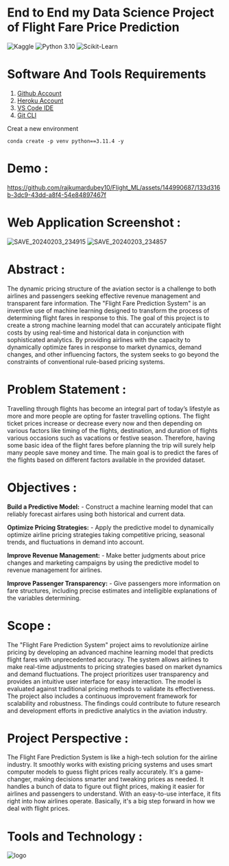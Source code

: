 # End to End my Data Science Project of Flight Fare Price Prediction

![Kaggle](https://img.shields.io/badge/Dataset-Kaggle-blue.svg) ![Python 3.10](https://img.shields.io/badge/Python-3.6-brightgreen.svg) ![Scikit-Learn](https://img.shields.io/badge/Library-ScikitLearn-orange.svg)

# Software And Tools Requirements

1. [Github Account](https://github.com)
2. [Heroku Account](https://heroku.com)
3. [VS Code IDE](https://code.visualstudio.com)
4. [Git CLI](https://git-scm.com/book/en/v2/Getting-Started-The-Command-Line)


Creat a new environment

```
conda create -p venv python==3.11.4 -y
```
# Demo :
https://github.com/rajkumardubey10/Flight_ML/assets/144990687/133d316b-3dc9-43dd-a8f4-54e84897467f


#  Web Application Screenshot :
![SAVE_20240203_234915](https://github.com/rajkumardubey10/Flight_ML/assets/144990687/60fc5f9f-0004-4ccd-b9a9-bb7e4d8060fa)
![SAVE_20240203_234857](https://github.com/rajkumardubey10/Flight_ML/assets/144990687/b79e7cad-dbbb-4433-bee0-0ec09359ec0b)

# Abstract :
The dynamic pricing structure of the aviation sector is a challenge to both airlines and passengers seeking effective revenue management and transparent fare information. The "Flight Fare Prediction System" is an inventive use of machine learning designed to transform the process of determining flight fares in response to this.
The goal of this project is to create a strong machine learning model that can accurately anticipate flight costs by using real-time and historical data in conjunction with sophisticated analytics. By providing airlines with the capacity to dynamically optimize fares in response to market dynamics, demand changes, and other influencing factors, the system seeks to go beyond the constraints of conventional rule-based pricing systems.

# Problem Statement :
Travelling through flights has become an integral part of today’s lifestyle as more and 
more people are opting for faster travelling options. The flight ticket prices increase or 
decrease every now and then depending on various factors like timing of the flights, 
destination, and duration of flights various occasions such as vacations or festive 
season. Therefore, having some basic idea of the flight fares before planning the trip will 
surely help many people save money and time.
The main goal is to predict the fares of the flights based on different factors available in 
the provided dataset.

# Objectives :
 **Build a Predictive Model:** - Construct a machine learning model that can reliably forecast airfares using both historical and current data.
 
 **Optimize Pricing Strategies:** - Apply the predictive model to dynamically optimize airline pricing strategies taking competitive pricing, seasonal trends, and fluctuations in demand into account.
 
 **Improve Revenue Management:** - Make better judgments about price changes and marketing campaigns by using the predictive model to revenue management for airlines.
 
 **Improve Passenger Transparency:**  - Give passengers more information on fare structures, including precise estimates and intelligible explanations of the variables determining.

# Scope :
The "Flight Fare Prediction System" project aims to revolutionize airline pricing by developing an advanced machine learning model that predicts flight fares with unprecedented accuracy. The system allows airlines to make real-time adjustments to pricing strategies based on market dynamics and demand fluctuations. The project prioritizes user transparency and provides an intuitive user interface for easy interaction. The model is evaluated against traditional pricing methods to validate its effectiveness. 
The project also includes a continuous improvement framework for scalability and robustness. The findings could contribute to future research and development efforts in predictive analytics in the aviation industry.

# Project Perspective :

The Flight Fare Prediction System is like a high-tech solution for the airline industry. It smoothly works with existing pricing systems and uses smart computer models to guess flight prices really accurately. It's a game-changer, making decisions smarter and tweaking prices as needed. It handles a bunch of data to figure out flight prices, making it easier for airlines and passengers to understand. With an easy-to-use interface, it fits right into how airlines operate. Basically, it's a big step forward in how we deal with flight prices.


# Tools and Technology :
 ![logo](https://th.bing.com/th/id/OIP.Dd8IBe1AjWvzyhJzTjBftwHaD_?rs=1&pid=ImgDetMain)
 
